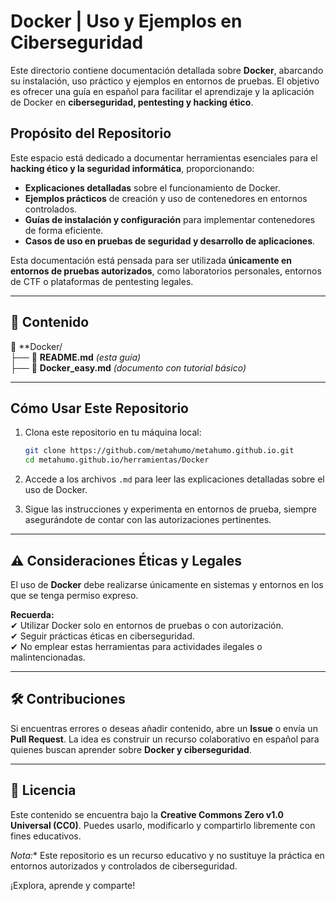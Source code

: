 # Docker | Uso y Ejemplos en Ciberseguridad

Este directorio contiene documentación detallada sobre **Docker**, abarcando su instalación, uso práctico y ejemplos en entornos de pruebas. El objetivo es ofrecer una guía en español para facilitar el aprendizaje y la aplicación de Docker en **ciberseguridad, pentesting y hacking ético**.

## Propósito del Repositorio

Este espacio está dedicado a documentar herramientas esenciales para el **hacking ético y la seguridad informática**, proporcionando:

- **Explicaciones detalladas** sobre el funcionamiento de Docker.
- **Ejemplos prácticos** de creación y uso de contenedores en entornos controlados.
-  **Guías de instalación y configuración** para implementar contenedores de forma eficiente.
- **Casos de uso en pruebas de seguridad y desarrollo de aplicaciones**.

Esta documentación está pensada para ser utilizada **únicamente en entornos de pruebas autorizados**, como laboratorios personales, entornos de CTF o plataformas de pentesting legales.

---

## 📂 Contenido

📁 **Docker/  
├── 📄 **README.md** _(esta guía)_  
├── 📄 **Docker_easy.md** _(documento con tutorial básico)_  
 

---

## Cómo Usar Este Repositorio

1. Clona este repositorio en tu máquina local:

   ```bash
   git clone https://github.com/metahumo/metahumo.github.io.git
   cd metahumo.github.io/herramientas/Docker
   ```

2. Accede a los archivos `.md` para leer las explicaciones detalladas sobre el uso de Docker.
3. Sigue las instrucciones y experimenta en entornos de prueba, siempre asegurándote de contar con las autorizaciones pertinentes.

---

## ⚠️ Consideraciones Éticas y Legales

El uso de **Docker** debe realizarse únicamente en sistemas y entornos en los que se tenga permiso expreso.  

**Recuerda:**  
✔ Utilizar Docker solo en entornos de pruebas o con autorización.  
✔ Seguir prácticas éticas en ciberseguridad.  
✔ No emplear estas herramientas para actividades ilegales o malintencionadas.

---

## 🛠 Contribuciones

Si encuentras errores o deseas añadir contenido, abre un **Issue** o envía un **Pull Request**. La idea es construir un recurso colaborativo en español para quienes buscan aprender sobre **Docker y ciberseguridad**.

---

## 📜 Licencia

Este contenido se encuentra bajo la **Creative Commons Zero v1.0 Universal (CC0)**. Puedes usarlo, modificarlo y compartirlo libremente con fines educativos.

 *Nota:** Este repositorio es un recurso educativo y no sustituye la práctica en entornos autorizados y controlados de ciberseguridad.

¡Explora, aprende y comparte!
